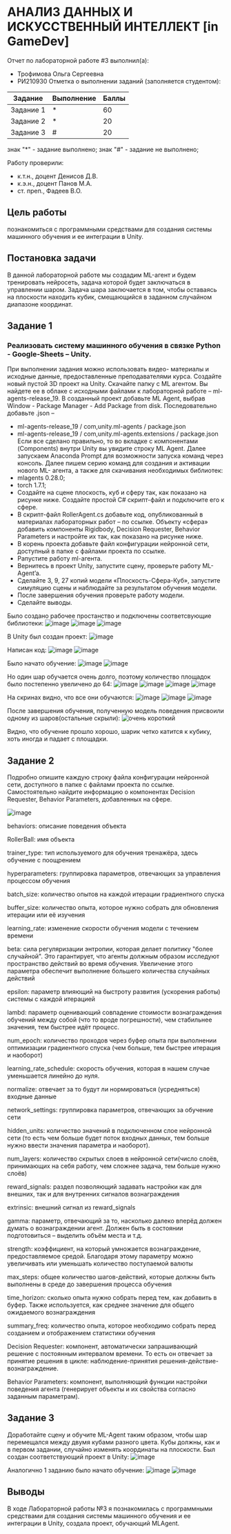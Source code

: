 # АНАЛИЗ ДАННЫХ И ИСКУССТВЕННЫЙ ИНТЕЛЛЕКТ [in GameDev]
Отчет по лабораторной работе #3 выполнил(а):
- Трофимова Ольга Сергеевна
- РИ210930
Отметка о выполнении заданий (заполняется студентом):

| Задание | Выполнение | Баллы |
| ------ | ------ | ------ |
| Задание 1 | * | 60 |
| Задание 2 | * | 20 |
| Задание 3 | # | 20 |

знак "*" - задание выполнено; знак "#" - задание не выполнено;

Работу проверили:
- к.т.н., доцент Денисов Д.В.
- к.э.н., доцент Панов М.А.
- ст. преп., Фадеев В.О.

## Цель работы
познакомиться с программными средствами для создания
системы машинного обучения и ее интеграции в Unity.

## Постановка задачи
В данной лабораторной работе мы создадим ML-агент и будем тренировать
нейросеть, задача которой будет заключаться в управлении шаром. Задача шара
заключается в том, чтобы оставаясь на плоскости находить кубик, смещающийся в
заданном случайном диапазоне координат.

## Задание 1
### Реализовать систему машинного обучения в связке Python - Google-Sheets – Unity.
При выполнении задания можно использовать видео-
материалы и исходные данные, предоставленные преподавателями курса.
Создайте новый пустой 3D проект на Unity.
Скачайте папку с ML агентом. Вы найдете ее в облаке с исходными
файлами к лабораторной работе – ml-agents-release_19.
В созданный проект добавьте ML Agent, выбрав Window - Package
Manager - Add Package from disk. Последовательно добавьте .json –
 -  ml-agents-release_19 / com,unity.ml-agents / package.json
 -  ml-agents-release_19 / com,unity.ml-agents.extensions / package.json
Если все сделано правильно, то во вкладке с компонентами
(Components) внутри Unity вы увидите строку ML Agent.
Далее запускаем Anaconda Prompt для возможности запуска команд
через консоль.
Далее пишем серию команд для создания и активации нового ML-
агента, а также для скачивания необходимых библиотек:
 -  mlagents 0.28.0;
 -  torch 1.7.1;
 -  Создайте на сцене плоскость, куб и сферу так, как показано на рисунке
ниже. Создайте простой C# скрипт-файл и подключите его к сфере.
 - В скрипт-файл RollerAgent.cs добавьте код, опубликованный в
материалах лабораторных работ – по ссылке.
Объекту «сфера» добавить компоненты Rigidbody, Decision Requester,
Behavior Parameters и настройте их так, как показано на рисунке ниже.
 - В корень проекта добавьте файл конфигурации нейронной сети,
доступный в папке с файлами проекта по ссылке.
 - Pапустите работу ml-агента.
 - Вернитесь в проект Unity, запустите сцену, проверьте работу ML-
Agent’a.
 - Сделайте 3, 9, 27 копий модели «Плоскость-Сфера-Куб», запустите
симуляцию сцены и наблюдайте за результатом обучения модели.
 - После завершения обучения проверьте работу модели.
 - Сделайте выводы.


Было создано рабочее простанство и подключены соответсвующие библиотеки:
![image](https://user-images.githubusercontent.com/103726508/204106783-0e4aea20-2d40-4302-9ac5-fb6cb49fcaae.png)
![image](https://user-images.githubusercontent.com/103726508/204106793-e7d129b8-a7a0-4a23-8e7f-b49a5acec8bc.png)
![image](https://user-images.githubusercontent.com/103726508/204106805-9f7b6e62-937b-41ef-9d5c-ab0c8594270b.png)

В Unity был создан проект:
![image](https://user-images.githubusercontent.com/103726508/204106773-5aaddfc4-a2ce-4d34-b91e-2428537ae4e1.png)

Написан код:
![image](https://user-images.githubusercontent.com/103726508/201184576-5d62cdb0-540b-477d-ba66-439811ce3ad7.png)
![image](https://user-images.githubusercontent.com/103726508/201184598-a7e28295-1b24-406c-86ab-6be24a48bff1.png)

Было начато обучение:
![image](https://user-images.githubusercontent.com/103726508/204106987-8e9f541c-4388-4e83-bb35-fe6ad1d27ae3.png)
![image](https://user-images.githubusercontent.com/103726508/204148572-2944a2db-8068-40ca-9af6-85bde6fd11f9.png)

Но один шар обучается очень долго, поэтому количество площадок было постепенно увеличено до 64:
![image](https://user-images.githubusercontent.com/103726508/204148845-75d186c2-400c-42ce-828b-88e245be5f43.png)
![image](https://user-images.githubusercontent.com/103726508/204149517-04c66329-1793-49ee-8352-6449c67d29a0.png)
![image](https://user-images.githubusercontent.com/103726508/204149771-91df2911-af2c-48b7-9870-2d4392c6eff5.png)
![image](https://user-images.githubusercontent.com/103726508/204150250-b4851d05-2765-4b49-b032-8faa9dce803d.png)

На скринах видно, что все они обучаются:
![image](https://user-images.githubusercontent.com/103726508/204150494-626c9b20-55d5-4854-9010-7b7e8323434a.png)
![image](https://user-images.githubusercontent.com/103726508/204150553-f2b90bd4-b6fc-4e34-8b1d-ddbae5a6941d.png)
![image](https://user-images.githubusercontent.com/103726508/204150669-b581ee36-bc88-4920-8ab2-16c1571ea7cf.png)

После завершения обучения, полученную модель поведения присвоили одному из шаров(остальные скрыли):
![очень короткий](https://user-images.githubusercontent.com/103726508/204151843-91b61775-1cb2-40e4-af9e-82072978d8e2.gif)

Видно, что обучение прошло хорошо, шарик четко катится к кубику, хоть иногда и падает с площадки.

## Задание 2

Подробно опишите каждую строку файла конфигурации
нейронной сети, доступного в папке с файлами проекта по ссылке. Самостоятельно
найдите информацию о компонентах Decision Requester, Behavior Parameters,
добавленных на сфере.

![image](https://user-images.githubusercontent.com/103726508/204106896-8a476e07-8e9a-4ab3-9eae-6fa18137e65a.png)


behaviors: описание поведения объекта

RollerBall: имя объекта

trainer_type: тип используемого для обучения тренажёра, здесь обучение с поощрением

hyperparameters: группировка параметров, отвечающих за управления процессом обучения

batch_size: количество опытов на каждой итерации градиентного спуска

buffer_size: количество опыта, которое нужно собрать для обновления итерации или её изучения

learning_rate: изменение скорости обучения модели с течением времени

beta: сила регуляризации энтропии, которая делает политику "более случайной". Это гарантирует, что агенты должным образом исследуют пространство действий во время обучения. Увеличение этого параметра обеспечит выполнение большего количества случайных действий

epsilon: параметр влияющий на быстроту развития (ускорения работы) системы с каждой итерацией

lambd: параметр оценивающий совпадение стоимости вознаграждения обучений между собой (что то вроде погрешности), чем стабильнее значения, тем быстрее идёт процесс.

num_epoch: количество проходов через буфер опыта при выполнении оптимизации градиентного спуска (чем больше, тем быстрее итерация и наоборот)

learning_rate_schedule: скорость обучения, которая в нашем случае уменьшается линейно до нуля.

normalize: отвечает за то будут ли нормироваться (усредняться) входные данные 

network_settings: группировка параметров, отвечающих за обучение сети

hidden_units: количество значений в подключенном слое нейронной сети (то есть чем больше будет поток входных данных, тем больше нужно ввести значения параметра и наоборот).

num_layers: количество скрытых слоев в нейронной сети(число слоёв, принимающих на себя работу, чем сложнее задача, тем больше нужно слоёв)

reward_signals: раздел позволяющий задавать настройки как для внешних, так и для внутренних сигналов вознаграждения

extrinsic: внешний сигнал из reward_signals

gamma: параметр, отвечающий за то, насколько далеко вперёд должен думать о вознаграждении агент. Должен быть в состоянии подготовиться – выделить объём места и т.д.

strength: коэффициент, на который умножается вознаграждение, предоставляемое средой. Благодаря этому параметру можно увеличивать или уменьшать количество поступаемой валюты

max_steps: общее количество шагов-действий, которые должны быть выполнены в среде до завершения процесса обучения

time_horizon: сколько опыта нужно собрать перед тем, как добавить в буфер. Также используется, как среднее значение для общего ожидаемого вознаграждения

summary_freq: количество опыта, которое необходимо собрать перед созданием и отображением статистики обучения

Decision Requester: компонент, автоматически запрашивающий решение с постоянным интервалом времени. То есть он отвечает за принятие решения в цикле: наблюдение-принятия решения-действие-вознаграждение.

Behavior Parameters: компонент, выполняющий функции настройки поведения агента (генерирует объекты и их свойства согласно заданным параметрам).

## Задание 3
Доработайте сцену и обучите ML-Agent таким образом, чтобы шар
перемещался между двумя кубами разного цвета. Кубы должны, как и в первом
задании, случайно изменять координаты на плоскости.
Был создан соответствующий проект в Unity:
![image](https://user-images.githubusercontent.com/103726508/204352554-d74afdf1-8ecd-4685-90ae-0935821d372d.png)

Аналогично 1 заданию было начато обучение:
![image](https://user-images.githubusercontent.com/103726508/204376681-499e0478-aab3-4b3e-8b81-ecf408077f5c.png)
![image](https://user-images.githubusercontent.com/103726508/204378128-3d64cf33-c80e-4afc-bfd6-98910d9d92ae.png)




## Выводы

В ходе Лабораторной работы №3 я познакомилась с программными средствами для создания
системы машинного обучения и ее интеграции в Unity, создала проект, обучающий MLAgent.
